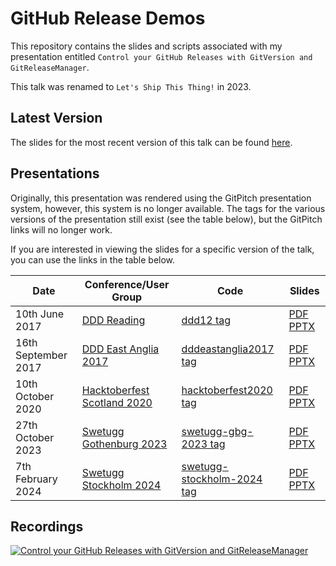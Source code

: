 # GitHub Release Demos

This repository contains the slides and scripts associated with my presentation entitled `Control your GitHub Releases with GitVersion and GitReleaseManager`.

This talk was renamed to `Let's Ship This Thing!` in 2023.

## Latest Version

The slides for the most recent version of this talk can be found [here](https://gep13-talks.github.io/GitHubReleaseDemos/).

## Presentations

Originally, this presentation was rendered using the GitPitch presentation system, however, this system is no longer available. The tags for the various versions of the presentation still exist (see the table below), but the GitPitch links will no longer work.

If you are interested in viewing the slides for a specific version of the talk, you can use the links in the table below.

| Date                     | Conference/User Group                                      | Code                                                                                                               | Slides                                                                                                                                                                                                                                                                |
|--------------------------|------------------------------------------------------------|--------------------------------------------------------------------------------------------------------------------|-----------------------------------------------------------------------------------------------------------------------------------------------------------------------------------------------------------------------------------------------------------------------|
| 10th June 2017           | [DDD Reading](https://developerdeveloperdeveloper.com/)    | [ddd12 tag](https://github.com/gep13-talks/GitHubReleaseDemos/releases/tag/ddd12)                                  | [PDF](https://raw.githubusercontent.com/gep13-talks/GitHubReleaseDemos/e367af566ed8078de7104a013dca393f38f29e4a/PITCHME.pdf) [PPTX](https://raw.githubusercontent.com/gep13-talks/GitHubReleaseDemos/e367af566ed8078de7104a013dca393f38f29e4a/PITCHME.pptx)           |
| 16th September 2017      | [DDD East Anglia 2017](https://www.dddeastanglia.com/)     | [dddeastanglia2017 tag](https://github.com/gep13-talks/GitHubReleaseDemos/releases/tag/dddeastanglia2017)          | [PDF](https://raw.githubusercontent.com/gep13-talks/GitHubReleaseDemos/37dc0610fea3444728dd2a9ccdef1f60797734dd/PITCHME.pdf) [PPTX](https://raw.githubusercontent.com/gep13-talks/GitHubReleaseDemos/37dc0610fea3444728dd2a9ccdef1f60797734dd/PITCHME.pptx)           |
| 10th October 2020        | [Hacktoberfest Scotland 2020](https://hacktoberfest.scot/) | [hacktoberfest2020 tag](https://github.com/gep13-talks/GitHubReleaseDemos/releases/tag/hacktoberfest2020)          | [PDF](https://raw.githubusercontent.com/gep13-talks/GitHubReleaseDemos/b0661e1dee4b0462daa26bd4915fb9d92b7d3bd0/PITCHME.pdf) [PPTX](https://raw.githubusercontent.com/gep13-talks/GitHubReleaseDemos/b0661e1dee4b0462daa26bd4915fb9d92b7d3bd0/PITCHME.pptx)           |
| 27th October 2023        | [Swetugg Gothenburg 2023](https://swetugg.se/gbg-2023)     | [swetugg-gbg-2023 tag](https://github.com/gep13-talks/GitHubReleaseDemos/releases/tag/swetugg-gbg-2023)            | [PDF](https://raw.githubusercontent.com/gep13-talks/GitHubReleaseDemos/150eca6d20389604438a52c668f49727168a1ff5/presentation.pdf) [PPTX](https://raw.githubusercontent.com/gep13-talks/GitHubReleaseDemos/150eca6d20389604438a52c668f49727168a1ff5/presentation.pptx) |
| 7th February 2024        | [Swetugg Stockholm 2024](https://swetugg.se/sthlm-2024)    | [swetugg-stockholm-2024 tag](https://github.com/gep13-talks/GitHubReleaseDemos/releases/tag/swetugg-stockholm-2024)| [PDF](https://raw.githubusercontent.com/gep13-talks/GitHubReleaseDemos/a3c679040fb53f158ad1a6e1a8fd30be280351e9/presentation.pdf) [PPTX](https://raw.githubusercontent.com/gep13-talks/GitHubReleaseDemos/a3c679040fb53f158ad1a6e1a8fd30be280351e9/presentation.pptx) |

## Recordings

[![Control your GitHub Releases with GitVersion and GitReleaseManager](https://img.youtube.com/vi/SlM02V1tkSc/0.jpg)](https://www.youtube.com/watch?v=SlM02V1tkSc)